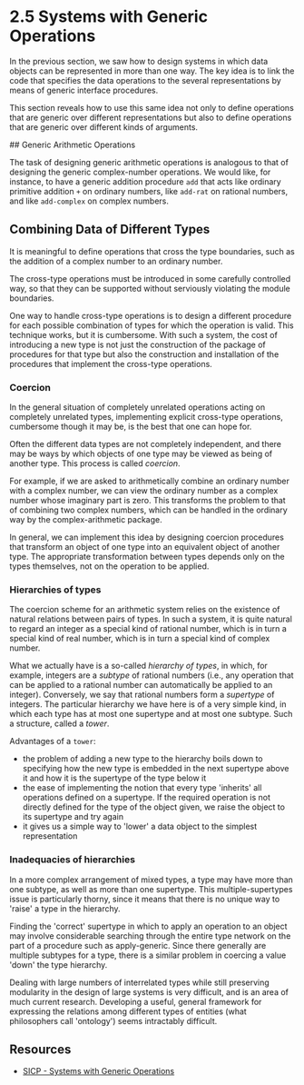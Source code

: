 # 2.5 Systems with Generic Operations

In the previous section, we saw how to design systems in which data objects can be represented in more than one way. The key idea is to link the code that specifies the data operations to the several representations by means of generic interface procedures.

This section reveals how to use this same idea not only to define operations that are generic over different representations but also to define operations that are generic over different kinds of arguments.

## Generic Arithmetic Operations

The task of designing generic arithmetic operations is analogous to that of designing the generic complex-number operations. We would like, for instance, to have a generic addition procedure `add` that acts like ordinary primitive addition `+` on ordinary numbers, like `add-rat` on rational numbers, and like `add-complex` on complex numbers.

## Combining Data of Different Types

It is meaningful to define operations that cross the type boundaries, such as the addition of a complex number to an ordinary number.

The cross-type operations must be introduced in some carefully controlled way, so that they can be supported without serviously violating the module boundaries.

One way to handle cross-type operations is to design a different procedure for each possible combination of types for which the operation is valid. This technique works, but it is cumbersome. With such a system, the cost of introducing a new type is not just the construction of the package of procedures for that type but also the construction and installation of the procedures that implement the cross-type operations.

### Coercion

In the general situation of completely unrelated operations acting on completely unrelated types, implementing explicit cross-type operations, cumbersome though it may be, is the best that one can hope for.

Often the different data types are not completely independent, and there may be ways by which objects of one type may be viewed as being of another type. This process is called _coercion_.

For example, if we are asked to arithmetically combine an ordinary number with a complex number, we can view the ordinary number as a complex number whose imaginary part is zero. This transforms the problem to that of combining two complex numbers, which can be handled in the ordinary way by the complex-arithmetic package.

In general, we can implement this idea by designing coercion procedures that transform an object of one type into an equivalent object of another type. The appropriate transformation between types depends only on the types themselves, not on the operation to be applied.

### Hierarchies of types

The coercion scheme for an arithmetic system relies on the existence of natural relations between pairs of types. In such a system, it is quite natural to regard an integer as a special kind of rational number, which is in turn a special kind of real number, which is in turn a special kind of complex number.

What we actually have is a so-called _hierarchy of types_, in which, for example, integers are a _subtype_ of rational numbers (i.e., any operation that can be applied to a rational number can automatically be applied to an integer). Conversely, we say that rational numbers form a _supertype_ of integers. The particular hierarchy we have here is of a very simple kind, in which each type has at most one supertype and at most one subtype. Such a structure, called a _tower_.

Advantages of a `tower`:
- the problem of adding a new type to the hierarchy boils down to specifying how the new type is embedded in the next supertype above it and how it is the supertype of the type below it
- the ease of implementing the notion that every type 'inherits' all operations defined on a supertype. If the required operation is not directly defined for the type of the object given, we raise the object to its supertype and try again
- it gives us a simple way to 'lower' a data object to the simplest representation

### Inadequacies of hierarchies

In a more complex arrangement of mixed types, a type may have more than one subtype, as well as more than one supertype. This multiple-supertypes issue is particularly thorny, since it means that there is no unique way to 'raise' a type in the hierarchy.

Finding the 'correct' supertype in which to apply an operation to an object may involve considerable searching through the entire type network on the part of a procedure such as apply-generic. Since there generally are multiple subtypes for a type, there is a similar problem in coercing a value 'down' the type hierarchy.

Dealing with large numbers of interrelated types while still preserving modularity in the design of large systems is very difficult, and is an area of much current research. Developing a useful, general framework for expressing the relations among different types of entities (what philosophers call 'ontology') seems intractably difficult.

## Resources

- [SICP - Systems with Generic Operations](https://mitpress.mit.edu/sites/default/files/sicp/full-text/book/book-Z-H-18.html)
